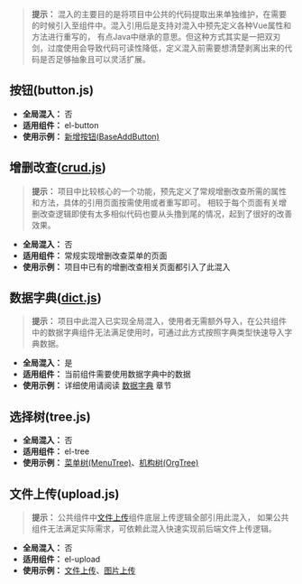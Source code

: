 > **提示：** 混入的主要目的是将项目中公共的代码提取出来单独维护，在需要的时候引入至组件中。混入引用后是支持对混入中预先定义各种Vue属性和方法进行重写的，
> 有点Java中继承的意思。但这种方式其实是一把双刃剑，过度使用会导致代码可读性降低，定义混入前需要想清楚剥离出来的代码是否足够抽象且可以灵活扩展。

## 按钮(button.js)

* **全局混入：** 否
* **适用组件：** el-button
* **使用示例：** [新增按钮(BaseAddButton)](https://gitee.com/dgxdks/youlan-boot/blob/master/youlan-web/src/framework/components/BaseAddButton.vue)

## 增删改查([crud.js](https://gitee.com/dgxdks/youlan-boot/blob/master/youlan-web/src/framework/mixin/crud.js))

> **提示：** 项目中比较核心的一个功能，预先定义了常规增删改查所需的属性和方法，具体的引用页面按需使用或者重写即可。
> 相较于每个页面有关增删改查逻辑即使有太多相似代码也要从头撸到尾的情况，起到了很好的改善效果。

* **全局混入：** 否
* **适用组件：** 常规实现增删改查菜单的页面
* **使用示例：** 项目中已有的增删改查相关页面都引入了此混入

## 数据字典([dict.js](https://gitee.com/dgxdks/youlan-boot/blob/master/youlan-web/src/framework/mixin/dict.js))

> **提示：** 项目中此混入已实现全局混入，使用者无需额外导入，在公共组件中的数据字典组件无法满足使用时，可通过此方式按照字典类型快速导入字典数据。

* **全局混入：** 是
* **适用组件：** 当前组件需要使用数据字典中的数据
* **使用示例：** 详细使用请阅读 [数据字典](/docs/web-handbook/function-dict.md) 章节

## 选择树(tree.js)

* **全局混入：** 否
* **适用组件：** el-tree
* **使用示例：** [菜单树(MenuTree)](https://gitee.com/dgxdks/youlan-boot/blob/master/youlan-web/src/views/components/MenuTree.vue)、[机构树(OrgTree)](https://gitee.com/dgxdks/youlan-boot/blob/master/youlan-web/src/views/components/OrgTree.vue)

## 文件上传(upload.js)

> **提示：** 公共组件中[文件上传](/docs/web-handbook/framework-components?id=上传组件)组件底层上传逻辑全部引用此混入，
> 如果公共组件无法满足实际需求，可依赖此混入快速实现前后端文件上传逻辑。

* **全局混入：** 否
* **适用组件：** el-upload
* **使用示例：** [文件上传](https://gitee.com/dgxdks/youlan-boot/blob/master/youlan-web/src/framework/components/FileUpload.vue)、[图片上传](https://gitee.com/dgxdks/youlan-boot/blob/master/youlan-web/src/framework/components/ImageUpload.vue)